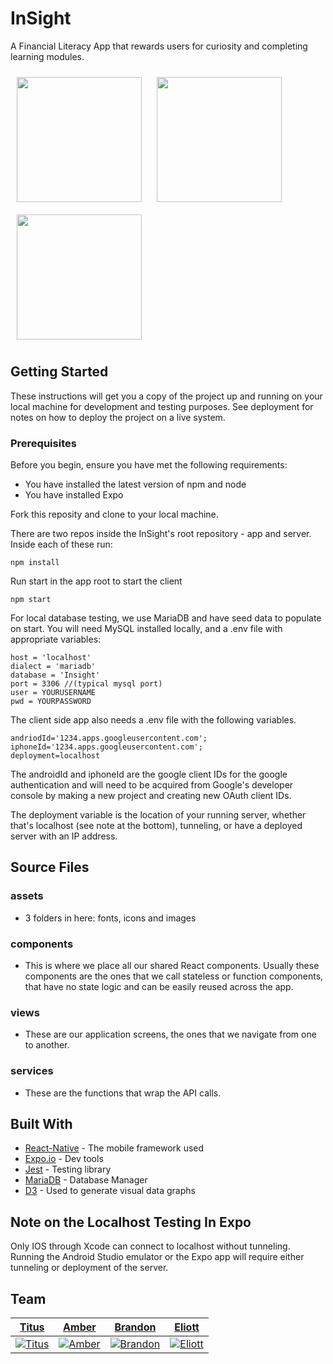 # InSight
A Financial Literacy App that rewards users for curiosity and completing learning modules.

<div>
<img src = "https://user-images.githubusercontent.com/51866859/72934109-b0a7e200-3d28-11ea-87b6-6c9cfa1db97b.png" width = "200" style="padding: 10px">

<img src = "https://user-images.githubusercontent.com/51866859/72934825-ee593a80-3d29-11ea-98e2-0cea2613a0ef.gif" width = "200" style="padding: 10px">
<img src = "https://user-images.githubusercontent.com/51866859/72934961-23fe2380-3d2a-11ea-9cb9-69b249eaa40a.png" width = "200" style="padding: 10px">
</div>

## Getting Started

These instructions will get you a copy of the project up and running on your local machine for development and testing purposes. See deployment for notes on how to deploy the project on a live system.

### Prerequisites

Before you begin, ensure you have met the following requirements: 
  * You have installed the latest version of npm and node
  * You have installed Expo

Fork this reposity and clone to your local machine. 

There are two repos inside the InSight's root repository - app and server. 
Inside each of these run:

```
npm install
```

Run start in the app root to start the client
```
npm start
```
For local database testing, we use MariaDB and have seed data to populate on start. You will need MySQL installed locally, and a .env file with appropriate variables: 
```
host = 'localhost'
dialect = 'mariadb'
database = 'Insight'
port = 3306 //(typical mysql port)
user = YOURUSERNAME
pwd = YOURPASSWORD
```
The client side app also needs a .env file with the following variables. 
```
andriodId='1234.apps.googleusercontent.com';
iphoneId='1234.apps.googleusercontent.com';
deployment=localhost
```
The androidId and iphoneId are the google client IDs for the google authentication and will need to be acquired from Google's developer console by making a new project and creating new OAuth client IDs.

The deployment variable is the location of your running server, whether that's localhost (see note at the bottom), tunneling, or have a deployed server with an IP address.


## Source Files
### assets 
  * 3 folders in here: fonts, icons and images

### components 
  * This is where we place all our shared React components. Usually these components are the ones that we call stateless or function components, that have no state logic and can be easily reused across the app.

### views 
  * These are our application screens, the ones that we navigate from one to another. 

### services 
  *  These are the functions that wrap the API calls.

## Built With

* [React-Native](https://facebook.github.io/react-native/) - The mobile framework used
* [Expo.io](https://expo.io/) - Dev tools
* [Jest](https://jestjs.io/) - Testing library
* [MariaDB](https://mariadb.org/) - Database Manager
* [D3](https://d3js.org/) - Used to generate visual data graphs

## Note on the Localhost Testing In Expo
Only IOS through Xcode can connect to localhost without tunneling. Running the Android Studio emulator or the Expo app will require either tunneling or deployment of the server.

## Team

| <a href="https://github.com/tcharles23" target="_blank">**Titus**</a> | <a href="https://github.com/amberjones" target="_blank">**Amber**</a> |   <a href="https://github.com/btheard3" target="_blank">**Brandon**</a> |<a href="https://github.com/BunnyDunker" target="_blank">**Eliott**</a> |
| :---: |:---:| :---:| :---: |
| [![Titus](https://avatars3.githubusercontent.com/u/46572767?s=50)](https://github.com/tcharles23)  |[![Amber](https://avatars0.githubusercontent.com/u/51866859?s=50)](https://github.com/amberjones)  | [![Brandon](https://avatars0.githubusercontent.com/u/24530908?s=50)](https://github.com/btheard3)  | [![Eliott](https://avatars0.githubusercontent.com/u/35610640?s=50)](https://github.com/BunnyDunker) | 


